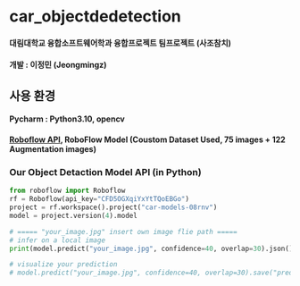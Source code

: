 # car_objectdedetection
#### 대림대학교 융합소프트웨어학과 융합프로젝트 팀프로젝트 (사조참치)
#### 개발 : 이정민 (Jeongmingz)

## 사용 환경 
#### Pycharm : Python3.10, opencv
#### [Roboflow API](https://universe.roboflow.com/project-jik0c/car-models-08rnv/model/4), RoboFlow Model (Coustom Dataset Used, 75 images + 122 Augmentation images)

### Our Object Detaction Model API (in Python)
``` python
from roboflow import Roboflow
rf = Roboflow(api_key="CFD5OGXqiYxYtTQoEBGo")
project = rf.workspace().project("car-models-08rnv")
model = project.version(4).model

# ===== "your_image.jpg" insert own image flie path ===== 
# infer on a local image
print(model.predict("your_image.jpg", confidence=40, overlap=30).json())

# visualize your prediction
# model.predict("your_image.jpg", confidence=40, overlap=30).save("prediction.jpg")
```
